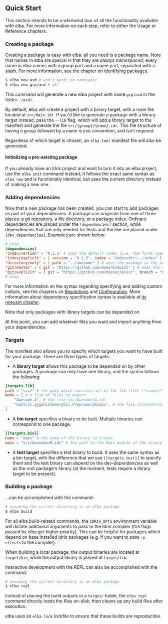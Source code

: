 ## Quick Start

This section intends to be a whirlwind tour of all the functionality available with elba. For more information on each step, refer to either the Usage or Reference chapters.

### Creating a package
Creating a package is easy with elba: all you need is a package name. Note that names in elba are special in that they are *always namespaced*; every name in elba comes with a group part and a name part, separated with a slash. For more information, see the chapter on [identifying packages](../reference/identifying_packages).

```sh
$ elba new asd # won't work: no namespace
$ elba new grp/asd # ok!
```

This command will generate a new elba project with name `grp/asd` in the folder `./asd/`.

By default, elba will create a project with a binary target, with a main file located at `src/Main.idr`. If you'd like to generate a package with a library target instead, pass the `--lib` flag, which will add a library target to the manifest and generate the file `src/{group}/{name}.idr`. This file structure of having a group followed by a name is just convention, and isn't required.

Regardless of which target is chosen, an `elba.toml` manifest file will also be generated.

#### Initializing a pre-existing package

If you already have an Idris project and want to turn it into an elba project, use the `elba init` command instead; it follows the exact same syntax as `elba new` and is functionally identical, but uses the current directory instead of making a new one.

### Adding dependencies

Now that a new package has been created, you can start to add packages as part of your dependencies. A package can originate from one of three places: a git repository, a file directory, or a package index. Ordinary dependencies are placed under the `[dependencies]` section, while dependencies that are only needed for tests and the like are placed under `[dev_dependencies]`. Examples are shown below:

```toml
# snip
[dependencies]
"index/version" = "0.1.5" # uses the default index (i.e. the first specified one in configuration)
"index/explicit" = { version = "0.1.5", index = "index+dir+../index" } # uses the index specified
"directory/only" = { path = "../awesome" } # uses the package in the path specified
"git/master" = { git = "https://github.com/doesnt/exist" } # uses the master branch
"git/explicit" = { git = "https://github.com/doesnt/exist", branch = "beta" } # "branch" can be an arbitrary git ref: a tag, commit, etc.
# snip
```

For more information on the syntax regarding specifying and adding custom indices, see the chapters on [Resolutions](../reference/resolutions.md) and [Configuration](../usage/configuration.md). More information about dependency specification syntax is available at [its relevant chapter](../reference/specifying_dependencies.md).

Note that only packages with library targets can be depended on.

At this point, you can add whatever files you want and import anything from your dependencies.

### Targets

The manifest also allows you to specify which targets you want to have built for your package. There are three types of targets:

- A **library target** allows this package to be depended on by other packages. A package can only have one library, and the syntax follows the following:

```toml
[targets.lib]
path = "src/" # the path which contains all of the lib files (*cannot* be a parent directory)
mods = [ # a list of files to export
    "Awesome.A", # the file src/Awesome/A.idr
    "Control.Zygohistomorphic.Prepromorphisms", # the file src/Control/Zygohistomorphic/Prepromorphisms.idr
]
```

- A **bin target** specifies a binary to be built. Multiple binaries can correspond to one package.

```toml
[[targets.bin]]
name = "awes" # the name of the binary to create
main = "src/Awesome/B.idr" # the path to the Main module of the binary
```

- A **test target** specifies a test binary to build. It uses the same syntax as a bin target, with the difference that we use `[[targets.test]]` to specify them and the test binary can depend on the dev-dependencies as well as the root package's library (at the moment, tests require a library target to be present).

### Building a package

...can be accomplished with the command:

```sh
# assuming the current directory is an elba package
$ elba build
```

For all elba build-related commands, the `IDRIS_OPTS` environment variable will dictate additional arguments to pass to the Idris compiler (the flags passed by elba get higher priority). This can be helpful for packages which depend on base installed Idris packages (e.g. if you want to pass `-p effects` to the compiler).

When building a local package, the output binaries are located at `target/bin`, while the output library is placed at `target/lib`.

Interactive development with the REPL can also be accomplished with the command:

```sh
# assuming the current directory is an elba package
$ elba repl
```

Instead of placing the build outputs in a `target/` folder, the `elba repl` command directly loads the files on-disk, then cleans up any build files after execution.

elba uses an `elba.lock` lockfile to ensure that these builds are reproducible.